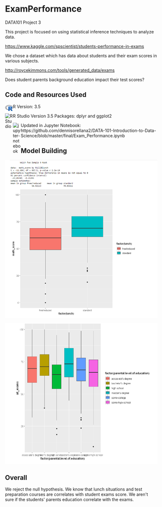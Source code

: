 # ExamPerformance
DATA101 Project 3

This project is focused on using statistical inference techniques to analyze data.

https://www.kaggle.com/spscientist/students-performance-in-exams

We chose a dataset which has data about students and their exam scores in various subjects.

http://roycekimmons.com/tools/generated_data/exams

Does student parents background education impact their test scores?

## Code and Resources Used

R Version: 3.5 <img align="left" alt="R" width="26px" src="https://raw.githubusercontent.com/github/explore/80688e429a7d4ef2fca1e82350fe8e3517d3494d/topics/r/r.png" />

R Studio Version 3.5 Packages: dplyr and ggplot2 <img align="left" alt="RStudio" width="26px" src="https://avatars0.githubusercontent.com/u/513560?s=200&v=4" />



<img align="left" alt="jupyter-notebook" width="26px" src="https://avatars1.githubusercontent.com/u/7388996?s=200&v=4" />
Updated in Jupyter Notebook: https://github.com/dennisorellana2/DATA-101-Introduction-to-Data-Science/blob/master/final/Exam_Performance.ipynb


## Model Building 

![](math%20vs%20lunch%20factors.PNG)


![](all%20exams%20vs%20level%20of%20education.PNG)

## Overall 
We reject the null hypothesis. We know that lunch situations and test preparation courses are correlates with student exams score. We aren't sure if the students' parents education correlate with the exams.

